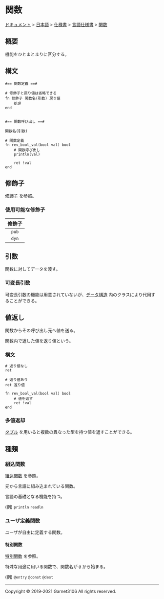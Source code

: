 # 関数

[ドキュメント](../../../../index.md) > [日本語](../../../index.md) > [仕様書](../../index.md) > [言語仕様書](../index.md) > [関数](./index.md)

## 概要

機能をひとまとまりに区分する。

## 構文

```
#== 関数定義 ==#

# 修飾子と戻り値は省略できる
fn 修飾子 関数名(引数) 戻り値
    処理
end


#== 関数呼び出し ==#

関数名(引数)
```

```
# 関数定義
fn rev_bool_val(bool val) bool
    # 関数呼び出し
    println(val)

    ret !val
end
```

## 修飾子

[修飾子](../modifier/index.md) を参照。

### 使用可能な修飾子

|修飾子|
|:-:|
|`pub`|
|`dyn`|

## 引数

関数に対してデータを渡す。

### 可変長引数

可変長引数の機能は用意されていないが、[データ構造](../datastruct/index.md) 内のクラスにより代用することができる。

## 値返し

関数からその呼び出し元へ値を送る。

関数内で返した値を返り値という。

### 構文

```
# 返り値なし
ret

# 返り値あり
ret 返り値
```

```
fn rev_bool_val(bool val) bool
    # 値を返す
    ret !val
end
```

### 多値返却

[タプル](../datastruct/tuple/index.md) を用いると複数の異なった型を持つ値を返すことができる。

## 種類

### 組込関数

[組込関数](./builtin/index.md) を参照。

元から言語に組み込まれている関数。

言語の基礎となる機能を持つ。

(例) `println` `readln`

### ユーザ定義関数

ユーザが自由に定義する関数。

#### 特別関数

[特別関数](./special/index.md) を参照。

特殊な用途に用いる関数で、関数名が `@` から始まる。

(例) `@entry` `@const` `@dest`

---

Copyright © 2019-2021 Garnet3106 All rights reserved.
